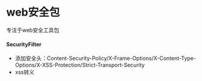 # web安全包
专注于web安全工具包


#### SecurityFilter
- 添加安全头：Content-Security-Policy/X-Frame-Options/X-Content-Type-Options/X-XSS-Protection/Strict-Transport-Security
- xss转义





